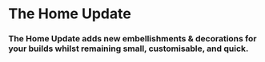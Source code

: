# The Home Update
### The Home Update adds new embellishments & decorations for your builds whilst remaining small, customisable, and quick.